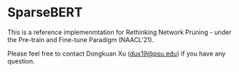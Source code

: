 # SparseBERT

This is a reference implemenmtation for Rethinking Network Pruning - under the Pre-train and Fine-tune Paradigm (NAACL'21).

Please feel free to contact Dongkuan Xu (dux19@psu.edu) if you have any question.
